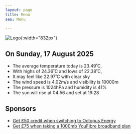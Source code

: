 ```yaml
---
layout: page
title: Menu
seo: Menu

---
```


![Logo](/images/logo.jpg){:width="832px"}

<!-- weather_marker starts -->
## On Sunday, 17 August 2025

- The average temperature today is 23.49˚C,
- With highs of 24.36˚C and lows of 22.38˚C,
- It may feel like 22.97˚C with clear sky
- The wind speed is 4.02m/s and visibility is 10000m
- The pressure is 1024hPa and humidity is 41%
- The sun will rise at 04:56 and set at 19:28

<!-- weather_marker ends -->

## Sponsors

- [Get £50 credit when switching to Octopus Energy](https://bit.ly/3oD1nnS)
- [Get £75 when taking a 1000mb YouFibre broadband plan](https://aklam.io/91zWhU?)
